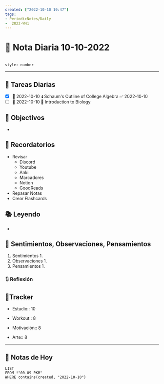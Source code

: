 ```yaml
---
created: ["2022-10-10 10:47"]
tags:
- PeriodicNotes/Daily
-  2022-W41
---
```


# 📅 Nota Diaria  10-10-2022
```toc

style: number

```

---
## 🔷 Tareas Diarias
- [x] 📅 2022-10-10 ⏫ Schaum's Outline of College Algebra ✅ 2022-10-10
- [ ] 📅 2022-10-10 🔼 Introduction to Biology

## 🎯 Objectivos
- 
## 📕 Recordatorios
- Revisar
	- Discord
	- Youtube
	- Anki
	- Marcadores
	- Notion
	- GoodReads
- Repasar Notas
- Crear Flashcards

## 📚 Leyendo
- 
## 💬 Sentimientos, Observaciones, Pensamientos 
1. Sentimientos
	1. 
2. Observaciones
	1. 
3. Pensamientos
	1. 
### 🔃 Reflexión

## 🔷Tracker

- Estudio:: 10

- Workout:: 8

- Motivación:: 8

- Arte:: 8
---

## 📅 Notas de Hoy
```dataview
LIST 
FROM !"00-09 PKM" 
WHERE contains(created, "2022-10-10")
```